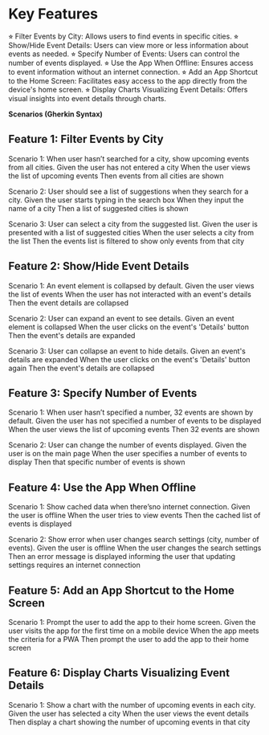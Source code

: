 # Key Features

⭐︎ Filter Events by City: Allows users to find events in specific cities.
⭐︎ Show/Hide Event Details: Users can view more or less information about events as needed.
⭐︎ Specify Number of Events: Users can control the number of events displayed.
⭐︎ Use the App When Offline: Ensures access to event information without an internet connection.
⭐︎ Add an App Shortcut to the Home Screen: Facilitates easy access to the app directly from the device's home screen.
⭐︎ Display Charts Visualizing Event Details: Offers visual insights into event details through charts.

**Scenarios (Gherkin Syntax)**

## Feature 1: Filter Events by City

Scenario 1: When user hasn’t searched for a city, show upcoming events from all cities.
    Given the user has not entered a city
    When the user views the list of upcoming events
    Then events from all cities are shown

Scenario 2: User should see a list of suggestions when they search for a city.
    Given the user starts typing in the search box
    When they input the name of a city
    Then a list of suggested cities is shown

Scenario 3: User can select a city from the suggested list.
    Given the user is presented with a list of suggested cities
    When the user selects a city from the list
    Then the events list is filtered to show only events from that city

## Feature 2: Show/Hide Event Details

Scenario 1: An event element is collapsed by default.
    Given the user views the list of events
    When the user has not interacted with an event's details
    Then the event details are collapsed

Scenario 2: User can expand an event to see details.
    Given an event element is collapsed
    When the user clicks on the event's 'Details' button
    Then the event's details are expanded

Scenario 3: User can collapse an event to hide details.
    Given an event's details are expanded
    When the user clicks on the event's 'Details' button again
    Then the event's details are collapsed

## Feature 3: Specify Number of Events

Scenario 1: When user hasn’t specified a number, 32 events are shown by default.
    Given the user has not specified a number of events to be displayed
    When the user views the list of upcoming events
    Then 32 events are shown

Scenario 2: User can change the number of events displayed.
    Given the user is on the main page
    When the user specifies a number of events to display
    Then that specific number of events is shown

## Feature 4: Use the App When Offline

Scenario 1: Show cached data when there’sno internet connection.
    Given the user is offline
    When the user tries to view events
    Then the cached list of events is displayed

Scenario 2: Show error when user changes search settings (city, number of events).
    Given the user is offline
    When the user changes the search settings
    Then an error message is displayed informing the user that updating settings requires an internet connection

## Feature 5: Add an App Shortcut to the Home Screen

Scenario 1: Prompt the user to add the app to their home screen.
    Given the user visits the app for the first time on a mobile device
    When the app meets the criteria for a PWA
    Then prompt the user to add the app to their home screen

## Feature 6: Display Charts Visualizing Event Details

Scenario 1: Show a chart with the number of upcoming events in each city.
    Given the user has selected a city
    When the user views the event details
    Then display a chart showing the number of upcoming events in that city
